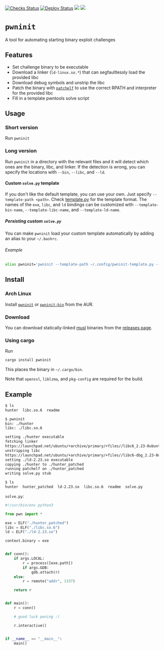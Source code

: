 [![Checks Status](https://github.com/io12/pwninit/workflows/checks/badge.svg)](https://github.com/io12/pwninit/actions)
[![Deploy Status](https://github.com/io12/pwninit/workflows/deploy/badge.svg)](https://github.com/io12/pwninit/actions)
[![](https://img.shields.io/crates/v/pwninit)](https://crates.io/crates/pwninit)
[![](https://docs.rs/pwninit/badge.svg)](https://docs.rs/pwninit)

# `pwninit`

A tool for automating starting binary exploit challenges

## Features

- Set challenge binary to be executable
- Download a linker (`ld-linux.so.*`) that can segfaultlessly load the provided libc
- Download debug symbols and unstrip the libc
- Patch the binary with [`patchelf`](https://github.com/NixOS/patchelf) to use
  the correct RPATH and interpreter for the provided libc
- Fill in a template pwntools solve script

## Usage

### Short version

Run `pwninit`

### Long version

Run `pwninit` in a directory with the relevant files and it will detect which ones are the binary, libc, and linker. If the detection is wrong, you can specify the locations with `--bin`, `--libc`, and `--ld`.

#### Custom `solve.py` template

If you don't like the default template, you can use your own. Just specify `--template-path <path>`. Check [template.py](src/template.py) for the template format. The names of the `exe`, `libc`, and `ld` bindings can be customized with `--template-bin-name`, `--template-libc-name`, and `--template-ld-name`.

##### Persisting custom `solve.py`

You can make `pwninit` load your custom template automatically by adding an alias to your `~/.bashrc`.

###### Example

```bash
alias pwninit='pwninit --template-path ~/.config/pwninit-template.py --template-bin-name e'
```

## Install

### Arch Linux

Install [`pwninit`](https://aur.archlinux.org/packages/pwninit/) or
[`pwninit-bin`](https://aur.archlinux.org/packages/pwninit-bin/) from the AUR.

### Download

You can download statically-linked [musl](https://www.musl-libc.org/)
binaries from the [releases page](https://github.com/io12/pwninit/releases).

### Using cargo

Run

```sh
cargo install pwninit
```

This places the binary in `~/.cargo/bin`.

Note that `openssl`, `liblzma`, and `pkg-config` are required for the build.

## Example

```sh
$ ls
hunter  libc.so.6  readme

$ pwninit
bin: ./hunter
libc: ./libc.so.6

setting ./hunter executable
fetching linker
https://launchpad.net/ubuntu/+archive/primary/+files//libc6_2.23-0ubuntu10_i386.deb
unstripping libc
https://launchpad.net/ubuntu/+archive/primary/+files//libc6-dbg_2.23-0ubuntu10_i386.deb
setting ./ld-2.23.so executable
copying ./hunter to ./hunter_patched
running patchelf on ./hunter_patched
writing solve.py stub

$ ls
hunter	hunter_patched	ld-2.23.so  libc.so.6  readme  solve.py
```

`solve.py`:

```python
#!/usr/bin/env python3

from pwn import *

exe = ELF("./hunter_patched")
libc = ELF("./libc.so.6")
ld = ELF("./ld-2.23.so")

context.binary = exe


def conn():
    if args.LOCAL:
        r = process([exe.path])
        if args.GDB:
            gdb.attach(r)
    else:
        r = remote("addr", 1337)

    return r


def main():
    r = conn()

    # good luck pwning :)

    r.interactive()


if __name__ == "__main__":
    main()
```

